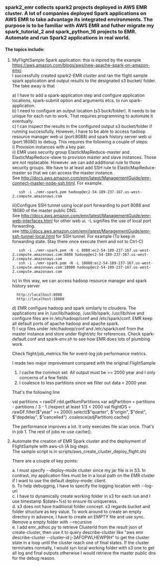 ### spark2_emr collects spark2 projects deployed in AWS EMR cluster.  A lot of companies deployed Spark applications on AWS EMR to take advantage its integrated environments.  The purpose is to be familiar with AWS EMR and futher migrate my spark_tutorial_2 and spark_python_16 projects to EMR.  Automate and run Spark2 applications in real world.
#### The topics include:

1. MyFlightSample Spark application: this is inpired by the example https://aws.amazon.com/blogs/aws/new-apache-spark-on-amazon-emr/.  
   I successfully created spark2-EMR cluster and ran the flight sample spark application and output results to the 
   designated s3 bucket/ folder.  The take away is that
   
   a) I have to add a spark-application step and configure application locations, spark-submit option and arguments 
      etcs. to run spark-application.      
   b) I need to configure an output location (s3 buck/folder).  It needs to be unique for each run to work.  That 
      requires programming to automate it eventually.      
   c) I can inspect the results in the configured output s3 bucket/folder if running successfully.  However, I have to
      be able to access hadoop resource manager web ui (port:8088) and spark history server web ui (port:18080) to debug. 
      This requires the following a couple of steps:      
      i)  Provision instances with a key pair.      
      ii) EMR uses security group ElasticMapReduce-master and ElasticMapReduce-slave to provision master and slave 
          instances. Those are not replacable.  However. we can add additional rule to those security groups. We have to 
          at least add SSH rule to ElasticMapReduce-master so that we can access the master instance.  
          See http://docs.aws.amazon.com/emr/latest/ManagementGuide/emr-connect-master-node-ssh.html. For example.
                    
          ssh -i ./emr-spark.pem hadoop@ec2-54-189-237-167.us-west-2.compute.amazonaws.com
    
      iii)Configure SSH tunnel using local port forwarding to port 8088 and 18080 of the master public DNS.  
      See http://docs.aws.amazon.com/emr/latest/ManagementGuide/emr-web-interfaces.html for other web ui.  -L 
      signifies the use of local port forwarding.   
      see http://docs.aws.amazon.com/emr/latest/ManagementGuide/emr-ssh-tunnel-local.html for SSH tunnel. 
      For example (To keep in forwarding state. Stay there once execute them and not to Ctrl-C) 
      
          ssh -i ./emr-spark.pem -N -L 8088:ec2-54-189-237-167.us-west-2.compute.amazonaws.com:8088 hadoop@ec2-54-189-237-167.us-west-2.compute.amazonaws.com
          ssh -i ./emr-spark.pem -N -L 18080:ec2-54-189-237-167.us-west-2.compute.amazonaws.com:18080 hadoop@ec2-54-189-237-167.us-west-2.compute.amazonaws.com
   
      iv) In this way, we can access hadoop resource manager and spark history server
         
         http://localhost:8088
         http://localhost:18080
   d) EMR configure hadoop and spark similarly to cloudera.   The applications are in /usr/lib/hadoop, /usr/lib/spark, 
      /usr/lib/hive and configure files are in /etc/hadoop/conf and /etc/spark/conf.  EMR keep all default ports of 
      apache hadoop and apache spark.      
   f) I scp files under /etc/hadoop/conf and /etc/spark/conf from the master instance and store under flight/etc 
      for references. Check spark-default.conf and spark-env.sh to see how EMR does lots of plumbing work.    
      
   Check flight/job_metrics file for event-log job performance metrics. 
         
   I made two major improvement compared with the original FlightSample
  
   1. I cache the common set.  All output must be >= 2000 year and I only concerns of a few fields
   2. I coalesce to less partitions since we fliter out data < 2000 year. 
      
   That's the following line
        
    val partitions = rawDF.rdd.getNumPartitions
    var adjPartition = partitions - partitions / 3 - 1  //expect at least 1/3 < 2000
    val flightDS = rawDF.filter($"year" >= 2000).select($"quarter", $"origin", $"dest", $"depdelay", $"cancelled")
                        .coalesce(adjPartition).cache() 
   
   The performance improves a lot.  It only executes file scan once.  That's in job 1. The rest of jobs re-use cache(). 
   
2. Automate the creation of EMR Spark cluster and the deployment of FlightSample with aws-cli (A big step).   
   The sample script is in scripts/aws_create_cluster_deploy_flight.sh)  

   There are a couple of key points:
   
   a. I must specify --deploy-mode cluster since my jar file is in S3.  In contrast, my application files must be in 
      a local path on the EMR cluster if I want to use the default deploy-mode: client.   
   b. To help debugging, I have to specify the logging location with --log-uri   
   c. I have to dynamically create working folder in s3 for each run and I use timestamp $(date+%s) to ensure
      its uniqueness.     
   d. s3 does not have traditional folder concept. s3 regards bucket and folder structure as key value.  To work around 
      to create an empty directory in advance, I have to create an EMPTY file and use sync.  Remove a empty folder 
      with --recursive        
   e. I add emr_adhoc.py to retrieve ClusterId from the result json of create-cluster, then use it to query 
      describe-cluster like "aws emr describe-cluster --cluster-id j-3AFOPWLHEWP9H" to get the cluster state in 
      a loop until the cluster reach one of final states.  If the cluster terminates normally, I would syn local 
      working folder with s3 one to get all log and final outputs otherwise I would retrieve the master public dns for 
      the debug reason.
      
      
       
           
   
            